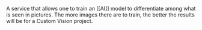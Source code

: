 A service that allows one to train an [[AI]] model to differentiate among what is seen in pictures. The more images there are to train, the better the results will be for a Custom Vision project.